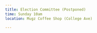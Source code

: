 ```yaml
---
title: Election Committee (Postponed)
time: Sunday 10am
location: Mugz Coffee Shop (College Ave)

---
```

